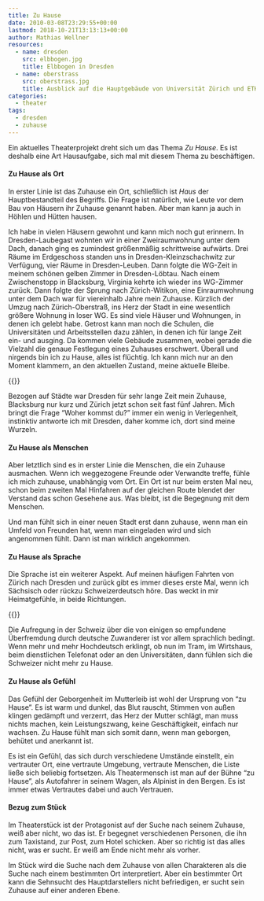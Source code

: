 ```yaml
---
title: Zu Hause
date: 2010-03-08T23:29:55+00:00
lastmod: 2018-10-21T13:13:13+00:00
author: Mathias Wellner
resources:
  - name: dresden
    src: elbbogen.jpg
    title: Elbbogen in Dresden
  - name: oberstrass
    src: oberstrass.jpg
    title: Ausblick auf die Hauptgebäude von Universität Zürich und ETH Zürich
categories:
  - theater
tags:
  - dresden
  - zuhause
---
```

Ein aktuelles Theaterprojekt dreht sich um das Thema _Zu Hause_. Es ist deshalb eine Art Hausaufgabe, sich mal mit diesem Thema zu beschäftigen. 
<!--more-->

#### Zu Hause als Ort

In erster Linie ist das Zuhause ein Ort, schließlich ist _Haus_ der Hauptbestandteil des Begriffs. Die Frage ist natürlich, wie Leute vor dem Bau von Häusern ihr Zuhause genannt haben. Aber man kann ja auch in Höhlen und Hütten hausen. 

Ich habe in vielen Häusern gewohnt und kann mich noch gut erinnern. In Dresden-Laubegast wohnten wir in einer Zweiraumwohnung unter dem Dach, danach ging es zumindest größenmäßig schrittweise aufwärts. Drei Räume im Erdgeschoss standen uns in Dresden-Kleinzschachwitz zur Verfügung, vier Räume in Dresden-Leuben. Dann folgte die WG-Zeit in meinem schönen gelben Zimmer in Dresden-Löbtau. Nach einem Zwischenstopp in Blacksburg, Virginia kehrte ich wieder ins WG-Zimmer zurück. Dann folgte der Sprung nach Zürich-Witikon, eine Einraumwohnung unter dem Dach war für viereinhalb Jahre mein Zuhause. Kürzlich der Umzug nach Zürich-Oberstraß, ins Herz der Stadt in eine wesentlich größere Wohnung in loser WG. Es sind viele Häuser und Wohnungen, in denen ich gelebt habe. Getrost kann man noch die Schulen, die Universitäten und Arbeitsstellen dazu zählen, in denen ich für lange Zeit ein- und ausging. Da kommen viele Gebäude zusammen, wobei gerade die Vielzahl die genaue Festlegung eines Zuhauses erschwert. Überall und nirgends bin ich zu Hause, alles ist flüchtig. Ich kann mich nur an den Moment klammern, an den aktuellen Zustand, meine aktuelle Bleibe. 

{{<responsive-image name="dresden">}}

Bezogen auf Städte war Dresden für sehr lange Zeit mein Zuhause, Blacksburg nur kurz und Zürich jetzt schon seit fast fünf Jahren. Mich bringt die Frage &#8220;Woher kommst du?&#8221; immer ein wenig in Verlegenheit, instinktiv antworte ich mit Dresden, daher komme ich, dort sind meine Wurzeln. 

#### Zu Hause als Menschen

Aber letztlich sind es in erster Linie die Menschen, die ein Zuhause ausmachen. Wenn ich weggezogene Freunde oder Verwandte treffe, fühle ich mich zuhause, unabhängig vom Ort. Ein Ort ist nur beim ersten Mal neu, schon beim zweiten Mal Hinfahren auf der gleichen Route blendet der Verstand das schon Gesehene aus. Was bleibt, ist die Begegnung mit dem Menschen. 

Und man fühlt sich in einer neuen Stadt erst dann zuhause, wenn man ein Umfeld von Freunden hat, wenn man eingeladen wird und sich angenommen fühlt. Dann ist man wirklich angekommen. 

#### Zu Hause als Sprache

Die Sprache ist ein weiterer Aspekt. Auf meinen häufigen Fahrten von Zürich nach Dresden und zurück gibt es immer dieses erste Mal, wenn ich Sächsisch oder rückzu Schweizerdeutsch höre. Das weckt in mir Heimatgefühle, in beide Richtungen. 

{{<responsive-image name="oberstrass">}}

Die Aufregung in der Schweiz über die von einigen so empfundene Überfremdung durch deutsche Zuwanderer ist vor allem sprachlich bedingt. Wenn mehr und mehr Hochdeutsch erklingt, ob nun im Tram, im Wirtshaus, beim dienstlichen Telefonat oder an den Universitäten, dann fühlen sich die Schweizer nicht mehr zu Hause. 

#### Zu Hause als Gefühl

Das Gefühl der Geborgenheit im Mutterleib ist wohl der Ursprung von &#8220;zu Hause&#8221;. Es ist warm und dunkel, das Blut rauscht, Stimmen von außen klingen gedämpft und verzerrt, das Herz der Mutter schlägt, man muss nichts machen, kein Leistungszwang, keine Geschäftigkeit, einfach nur wachsen. Zu Hause fühlt man sich somit dann, wenn man geborgen, behütet und anerkannt ist. 

Es ist ein Gefühl, das sich durch verschiedene Umstände einstellt, ein vertrauter Ort, eine vertraute Umgebung, vertraute Menschen, die Liste ließe sich beliebig fortsetzen. Als Theatermensch ist man auf der Bühne &#8220;zu Hause&#8221;, als Autofahrer in seinem Wagen, als Alpinist in den Bergen. Es ist immer etwas Vertrautes dabei und auch Vertrauen. 

#### Bezug zum Stück

Im Theaterstück ist der Protagonist auf der Suche nach seinem Zuhause, weiß aber nicht, wo das ist. Er begegnet verschiedenen Personen, die ihn zum Taxistand, zur Post, zum Hotel schicken. Aber so richtig ist das alles nicht, was er sucht. Er weiß am Ende nicht mehr als vorher. 

Im Stück wird die Suche nach dem Zuhause von allen Charakteren als die Suche nach einem bestimmten Ort interpretiert. Aber ein bestimmter Ort kann die Sehnsucht des Hauptdarstellers nicht befriedigen, er sucht sein Zuhause auf einer anderen Ebene.